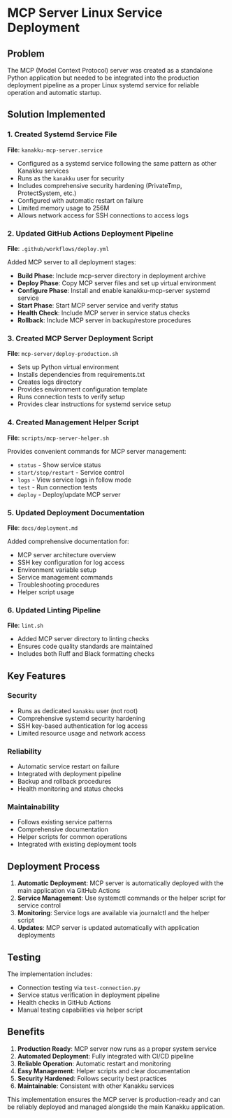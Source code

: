 # MCP Server Linux Service Deployment

## Problem
The MCP (Model Context Protocol) server was created as a standalone Python application but needed to be integrated into the production deployment pipeline as a proper Linux systemd service for reliable operation and automatic startup.

## Solution Implemented

### 1. Created Systemd Service File
**File**: `kanakku-mcp-server.service`

- Configured as a systemd service following the same pattern as other Kanakku services
- Runs as the `kanakku` user for security
- Includes comprehensive security hardening (PrivateTmp, ProtectSystem, etc.)
- Configured with automatic restart on failure
- Limited memory usage to 256M
- Allows network access for SSH connections to access logs

### 2. Updated GitHub Actions Deployment Pipeline
**File**: `.github/workflows/deploy.yml`

Added MCP server to all deployment stages:
- **Build Phase**: Include mcp-server directory in deployment archive
- **Deploy Phase**: Copy MCP server files and set up virtual environment
- **Configure Phase**: Install and enable kanakku-mcp-server systemd service
- **Start Phase**: Start MCP server service and verify status
- **Health Check**: Include MCP server in service status checks
- **Rollback**: Include MCP server in backup/restore procedures

### 3. Created MCP Server Deployment Script
**File**: `mcp-server/deploy-production.sh`

- Sets up Python virtual environment
- Installs dependencies from requirements.txt
- Creates logs directory
- Provides environment configuration template
- Runs connection tests to verify setup
- Provides clear instructions for systemd service setup

### 4. Created Management Helper Script
**File**: `scripts/mcp-server-helper.sh`

Provides convenient commands for MCP server management:
- `status` - Show service status
- `start/stop/restart` - Service control
- `logs` - View service logs in follow mode
- `test` - Run connection tests
- `deploy` - Deploy/update MCP server

### 5. Updated Deployment Documentation
**File**: `docs/deployment.md`

Added comprehensive documentation for:
- MCP server architecture overview
- SSH key configuration for log access
- Environment variable setup
- Service management commands
- Troubleshooting procedures
- Helper script usage

### 6. Updated Linting Pipeline
**File**: `lint.sh`

- Added MCP server directory to linting checks
- Ensures code quality standards are maintained
- Includes both Ruff and Black formatting checks

## Key Features

### Security
- Runs as dedicated `kanakku` user (not root)
- Comprehensive systemd security hardening
- SSH key-based authentication for log access
- Limited resource usage and network access

### Reliability
- Automatic service restart on failure
- Integrated with deployment pipeline
- Backup and rollback procedures
- Health monitoring and status checks

### Maintainability
- Follows existing service patterns
- Comprehensive documentation
- Helper scripts for common operations
- Integrated with existing deployment tools

## Deployment Process

1. **Automatic Deployment**: MCP server is automatically deployed with the main application via GitHub Actions
2. **Service Management**: Use systemctl commands or the helper script for service control
3. **Monitoring**: Service logs are available via journalctl and the helper script
4. **Updates**: MCP server is updated automatically with application deployments

## Testing

The implementation includes:
- Connection testing via `test-connection.py`
- Service status verification in deployment pipeline
- Health checks in GitHub Actions
- Manual testing capabilities via helper script

## Benefits

1. **Production Ready**: MCP server now runs as a proper system service
2. **Automated Deployment**: Fully integrated with CI/CD pipeline
3. **Reliable Operation**: Automatic restart and monitoring
4. **Easy Management**: Helper scripts and clear documentation
5. **Security Hardened**: Follows security best practices
6. **Maintainable**: Consistent with other Kanakku services

This implementation ensures the MCP server is production-ready and can be reliably deployed and managed alongside the main Kanakku application. 